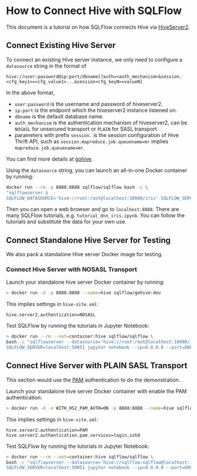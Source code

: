 # How to Connect Hive with SQLFlow

This document is a tutorial on how SQLFlow connects Hive via [HiveServer2](https://cwiki.apache.org/confluence/display/Hive/HiveServer2+Overview).

## Connect Existing Hive Server

To connect an existing Hive server instance, we only need to configure a `datasource` string in the format of

``` text
hive://user:password@ip:port/dbname[?auth=<auth_mechanism>&session.<cfg_key1>=<cfg_value1>...&session<cfg_keyN>=valueN]
```

In the above format,

- `user:password` is the username and password of hiveserver2.
- `ip:port` is the endpoint which the hiveserver2 instance listened on.
- `dbname` is the default database name.
- `auth_mechanism` is the authentication mechanism of hiveserver2, can be `NOSASL` for unsecured transport or `PLAIN` for SASL transport.
- parameters with prefix `session.` is the session configuration of Hive Thrift API, such as `session.mapreduce.job.queuename=mr` implies `mapreduce.job.queuename=mr`.

You can find more details at [gohive](https://github.com/sql-machine-learning/gohive).

Using the `datasource` string, you can launch an all-in-one Docker container by running:

``` bash
docker run --rm -p 8888:8888 sqlflow/sqlflow bash -c \
"sqlflowserver &
SQLFLOW_DATASOURCE='hive://root:root@localhost:10000/iris' SQLFLOW_SERVER=localhost:50051 jupyter notebook --ip=0.0.0.0 --port=8888 --allow-root --NotebookApp.token=''"
```

Then you can open a web browser and go to `localhost:8888`. There are many SQLFlow tutorials, e.g. `tutorial_dnn_iris.ipynb`. You can follow the tutorials and substitute the data for your own use.

## Connect Standalone Hive Server for Testing

We also pack a standalone Hive server Docker image for testing.

### Connect Hive Server with NOSASL Transport

Launch your standalone hive server Docker container by running:

``` bash
> docker run -d -p 8888:8888 --name=hive sqlflow/gohive:dev
```

This implies settings in `hive-site.xml`:

``` text
hive.server2.authentication=NOSASL
```

Test SQLFlow by running the tutorials in Jupyter Notebook:

``` bash
> docker run --rm --net=container:hive sqlflow/sqlflow \
bash -c "sqlflowserver --datasource='hive://root:root@localhost:10000/' &
SQLFLOW_SERVER=localhost:50051 jupyter notebook --ip=0.0.0.0 --port=8888 --allow-root --NotebookApp.token=''"
```

## Connect Hive Server with PLAIN SASL Transport

This section would use the [PAM](https://cwiki.apache.org/confluence/display/Hive/Setting+Up+HiveServer2#SettingUpHiveServer2-PluggableAuthenticationModules(PAM)) authentication to do the demonstration.

Launch your standalone hive server Docker container with enable the PAM authentication:

``` bash
> docker run -d -e WITH_HS2_PAM_AUTH=ON -p 8888:8888 --name=hive sqlflow/gohive:dev
```

This implies settings in `hive-site.xml`:

``` text
hive.server2.authentication=PAM
hive.server2.authentication.pam.services=login,sshd
```

Test SQLFlow by running the tutorials in Jupyter Notebook:

``` bash
> docker run --rm --net=container:hive sqlflow/sqlflow \
bash -c "sqlflowserver --datasource='hive://sqlflow:sqlflow@localhost:10000/?auth=PLAIN' &
SQLFLOW_SERVER=localhost:50051 jupyter notebook --ip=0.0.0.0 --port=8888 --allow-root --NotebookApp.token=''"
```
